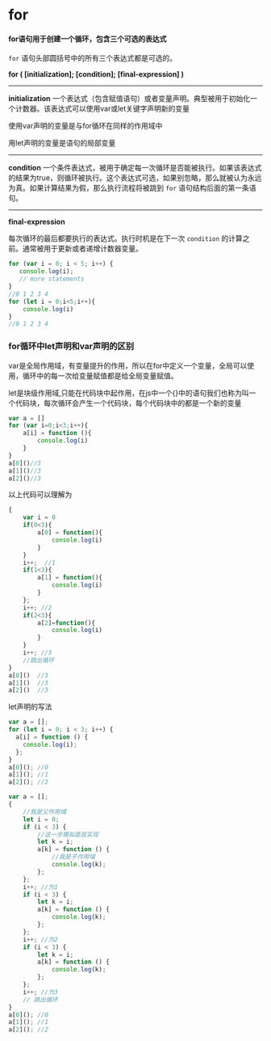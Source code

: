 # for

#### for语句用于创建一个循环，包含三个可选的表达式

`for` 语句头部圆括号中的所有三个表达式都是可选的。

**for (  [initialization]; [condition]; [final-expression] )**

------

**initialization** 一个表达式（包含赋值语句）或者变量声明。典型被用于初始化一个计数器。该表达式可以使用var或let关键字声明新的变量

使用var声明的变量是与for循环在同样的作用域中

用let声明的变量是语句的局部变量

------

**condition** 一个条件表达式，被用于确定每一次循环是否能被执行。如果该表达式的结果为true，则循环被执行。这个表达式可选，如果别忽略，那么就被认为永远为真。如果计算结果为假，那么执行流程将被跳到 `for` 语句结构后面的第一条语句。

------

**final-expression**

每次循环的最后都要执行的表达式。执行时机是在下一次 `condition` 的计算之前。通常被用于更新或者递增计数器变量。



```js
for (var i = 0; i < 5; i++) {
   console.log(i);
   // more statements
}
//0 1 2 3 4
for (let i = 0;i<5;i++){
    console.log(i)
}
//0 1 2 3 4
```

### for循环中let声明和var声明的区别

var是全局作用域，有变量提升的作用，所以在for中定义一个变量，全局可以使用，循环中的每一次给变量赋值都是给全局变量赋值。

let是块级作用域,只能在代码块中起作用，在js中一个{}中的语句我们也称为叫一个代码块，每次循环会产生一个代码块，每个代码块中的都是一个新的变量

```js
var a = []
for (var i=0;i<3;i++){
    a[i] = function (){
        console.log(i)
    }
}
a[0]()//3
a[1]()//3
a[2]()//3
```

以上代码可以理解为

```js
{
    var i = 0
    if(0<3){
        a[0] = function(){
            console.log(i)
        }
    }
    i++;  //1
    if(1<3){
        a[1] = function(){
            console.log(i)
        }
    };
    i++; //2
    if(2<3){
        a[2]=function(){
            console.log(i)
        }
    }
    i++; //3
    //跳出循环
}
a[0]()  //3
a[1]()  //3
a[2]()  //3
```

let声明的写法

```js
var a = [];
for (let i = 0; i < 3; i++) {
  a[i] = function () {
    console.log(i);
  };
}
a[0](); //0
a[1](); //1
a[2](); //2
```

```js
var a = []; 
{
    //我是父作用域
    let i = 0;
    if (i < 3) {
        //这一步模拟底层实现
        let k = i;
        a[k] = function () {
            //我是子作用域
            console.log(k);
        };
    };
    i++; //为1
    if (i < 3) {
        let k = i;
        a[k] = function () {
            console.log(k);
        };
    };
    i++; //为2
    if (i < 3) {
        let k = i;
        a[k] = function () {
            console.log(k);
        };
    };
    i++; //为3
    // 跳出循环
}
a[0](); //0
a[1](); //1
a[2](); //2

```

